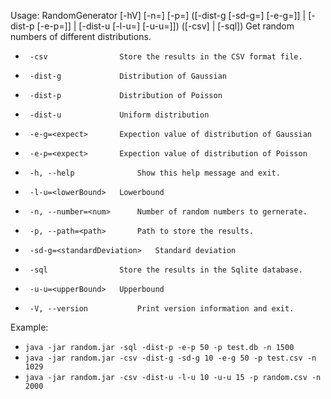 Usage: RandomGenerator [-hV] [-n=<num>] [-p=<path>] ([-dist-g
                       [-sd-g=<standardDeviation>] [-e-g=<expect>]] | [-dist-p
                       [-e-p=<expect>]] | [-dist-u [-l-u=<lowerBound>]
                       [-u-u=<upperBound>]]) ([-csv] | [-sql])
Get random numbers of different distributions.
-      -csv                Store the results in the CSV format file.
-      -dist-g             Distribution of Gaussian
-      -dist-p             Distribution of Poisson
-      -dist-u             Uniform distribution
-      -e-g=<expect>       Expection value of distribution of Gaussian
-      -e-p=<expect>       Expection value of distribution of Poisson
-      -h, --help              Show this help message and exit.
-      -l-u=<lowerBound>   Lowerbound
-      -n, --number=<num>      Number of random numbers to gernerate.
-      -p, --path=<path>       Path to store the results.
-      -sd-g=<standardDeviation>   Standard deviation
-      -sql                Store the results in the Sqlite database.
-      -u-u=<upperBound>   Upperbound
-      -V, --version           Print version information and exit.

Example: 
- ```java -jar random.jar -sql -dist-p -e-p 50 -p test.db -n 1500```
- ```java -jar random.jar -csv -dist-g -sd-g 10 -e-g 50 -p test.csv -n 1029```
- ```java -jar random.jar -csv -dist-u -l-u 10 -u-u 15 -p random.csv -n 2000```
